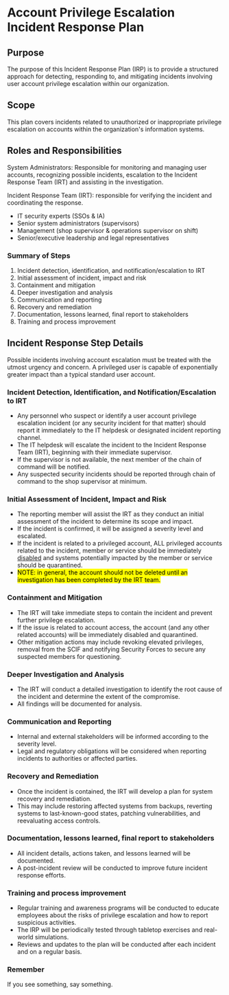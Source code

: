 # Account Privilege Escalation Incident Response Plan

## Purpose

The purpose of this Incident Response Plan (IRP) is to provide a structured approach for detecting, responding to, and mitigating incidents involving user account privilege escalation within our organization.

## Scope

This plan covers incidents related to unauthorized or inappropriate privilege escalation on accounts within the organization's information systems.

## Roles and Responsibilities

System Administrators: Responsible for monitoring and managing user accounts, recognizing possible incidents, escalation to the Incident Response Team (IRT) and assisting in the investigation.

Incident Response Team (IRT): responsible for verifying the incident and coordinating the response. 
- IT security experts (SSOs & IA)
- Senior system administrators (supervisors)
- Management (shop supervisor & operations supervisor on shift)
- Senior/executive leadership and legal representatives

### Summary of Steps
1. Incident detection, identification, and notification/escalation to IRT
2. Initial assessment of incident, impact and risk
3. Containment and mitigation 
4. Deeper investigation and analysis
5. Communication and reporting
6. Recovery and remediation
7. Documentation, lessons learned, final report to stakeholders
8. Training and process improvement 


## Incident Response Step Details

Possible incidents involving account escalation must be treated with the utmost urgency and concern. A privileged user is capable of exponentially greater impact than a typical standard user account.

### Incident Detection, Identification, and Notification/Escalation to IRT
- Any personnel who suspect or identify a user account privilege escalation incident (or any security incident for that matter) should report it immediately to the IT helpdesk or designated incident reporting channel.
- The IT helpdesk will escalate the incident to the Incident Response Team (IRT), beginning with their immediate supervisor. 
- If the supervisor is not available, the next member of the chain of command will be notified. 
- Any suspected security incidents should be reported through chain of command to the shop supervisor at minimum. 

### Initial Assessment of Incident, Impact and Risk
- The reporting member will assist the IRT as they conduct an initial assessment of the incident to determine its scope and impact.
- If the incident is confirmed, it will be assigned a severity level and escalated.
- If the incident is related to a privileged account, ALL privileged accounts related to the incident, member or service should be immediately <u>disabled</U> and systems potentially impacted by the member or service should be quarantined.
- <mark>NOTE: in general, the account should not be deleted until an investigation has been completed by the IRT team.</mark>


### Containment and Mitigation 

- The IRT will take immediate steps to contain the incident and prevent further privilege escalation. 
- If the issue is related to account access, the account (and any other related accounts) will be immediately disabled and quarantined. 
- Other mitigation actions may include revoking elevated privileges, removal from the SCIF and notifying Security Forces to secure any suspected members for questioning.

### Deeper Investigation and Analysis
- The IRT will conduct a detailed investigation to identify the root cause of the incident and determine the extent of the compromise.
- All findings will be documented for analysis.

### Communication and Reporting
- Internal and external stakeholders will be informed according to the severity level.
- Legal and regulatory obligations will be considered when reporting incidents to authorities or affected parties.

### Recovery and Remediation
- Once the incident is contained, the IRT will develop a plan for system recovery and remediation.
- This may include restoring affected systems from backups, reverting systems to last-known-good states, patching vulnerabilities, and reevaluating access controls.

### Documentation, lessons learned, final report to stakeholders
- All incident details, actions taken, and lessons learned will be documented.
- A post-incident review will be conducted to improve future incident response efforts.

### Training and process improvement 
* Regular training and awareness programs will be conducted to educate employees about the risks of privilege escalation and how to report suspicious activities.
* The IRP will be periodically tested through tabletop exercises and real-world simulations.
* Reviews and updates to the plan will be conducted after each incident and on a regular basis.

### Remember
If you see something, say something.
